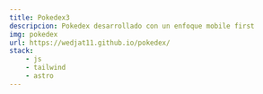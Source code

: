 ```yaml
---
title: Pokedex3
descripcion: Pokedex desarrollado con un enfoque mobile first
img: pokedex
url: https://wedjat11.github.io/pokedex/
stack:
    - js
    - tailwind
    - astro
---
```

